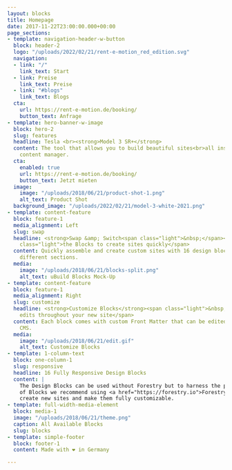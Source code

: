 ```yaml
---
layout: blocks
title: Homepage
date: 2017-11-22T23:00:00.000+00:00
page_sections:
- template: navigation-header-w-button
  block: header-2
  logo: "/uploads/2022/02/21/rent-e-motion_red_edition.svg"
  navigation:
  - link: "/"
    link_text: Start
  - link: Preise
    link_text: Preise
  - link: "#blogs"
    link_text: Blogs
  cta:
    url: https://rent-e-motion.de/booking/
    button_text: Anfrage
- template: hero-banner-w-image
  block: hero-2
  slug: features
  headline: Tesla <br><strong>Model 3 SR+</strong>
  content: The tool that allows you to build beautiful sites<br>all inside Forestry's
    content manager.
  cta:
    enabled: true
    url: https://rent-e-motion.de/booking/
    button_text: Jetzt mieten
  image:
    image: "/uploads/2018/06/21/product-shot-1.png"
    alt_text: Product Shot
  background_image: "/uploads/2022/02/21/model-3-white-2021.png"
- template: content-feature
  block: feature-1
  media_alignment: Left
  slug: swap
  headline: <strong>Swap &amp; Switch<span class="light">&nbsp;</span></strong><span
    class="light">the Blocks to create sites quickly</span>
  content: Quickly assemble and create custom sites with 16 design blocks for seven
    different sections.
  media:
    image: "/uploads/2018/06/21/blocks-split.png"
    alt_text: uBuild Blocks Mock-Up
- template: content-feature
  block: feature-1
  media_alignment: Right
  slug: customize
  headline: <strong>Customize Blocks</strong><span class="light">&nbsp;to make quick
    edits throughout your new site</span>
  content: Each block comes with custom Front Matter that can be edited in Forestry
    CMS.
  media:
    image: "/uploads/2018/06/21/edit.gif"
    alt_text: Customize Blocks
- template: 1-column-text
  block: one-column-1
  slug: responsive
  headline: 16 Fully Responsive Design Blocks
  content: |
    The Design Blocks can be used without Forestry but to harness the power
    of Blocks we recommend using <a href="https://forestry.io">Forestry</a>. Once the site is imported you can immediately
    create new sites and make them fully customizable.
- template: full-width-media-element
  block: media-1
  image: "/uploads/2018/06/21/theme.png"
  caption: All Available Blocks
  slug: blocks
- template: simple-footer
  block: footer-1
  content: Made with ❤︎ in Germany

---
```

